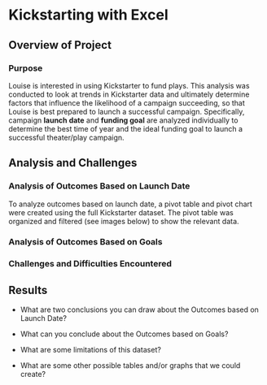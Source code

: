 # Kickstarting with Excel

## Overview of Project

### Purpose

Louise is interested in using Kickstarter to fund plays. This analysis was conducted to look at trends in Kickstarter data and ultimately determine factors that influence the likelihood of a campaign succeeding, so that Louise is best prepared to launch a successful campaign. Specifically, campaign **launch date** and **funding goal** are analyzed individually to determine the best time of year and the ideal funding goal to launch a successful theater/play campaign.

## Analysis and Challenges

### Analysis of Outcomes Based on Launch Date

To analyze outcomes based on launch date, a pivot table and pivot chart were created using the full Kickstarter dataset. The pivot table was organized and filtered (see images below) to show the relevant data.


### Analysis of Outcomes Based on Goals

### Challenges and Difficulties Encountered

## Results

- What are two conclusions you can draw about the Outcomes based on Launch Date?

- What can you conclude about the Outcomes based on Goals?

- What are some limitations of this dataset?

- What are some other possible tables and/or graphs that we could create?
